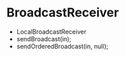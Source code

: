 # BroadcastReceiver

-  LocalBroadcastReceiver
-  sendBroadcast(in);
-  sendOrderedBroadcast(in, null);

